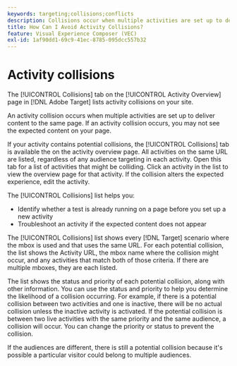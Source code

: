 ```yaml
---
keywords: targeting;collisions;conflicts
description: Collisions occur when multiple activities are set up to deliver content to the same page. Learn how to avoid collisions when using Adobe Target.
title: How Can I Avoid Activity Collisions?
feature: Visual Experience Composer (VEC)
exl-id: 1af90dd1-69c9-41ec-8785-095dcc557b32
---
```

# Activity collisions

The [!UICONTROL Collisions] tab on the [!UICONTROL Activity Overview] page in [!DNL Adobe Target] lists activity collisions on your site.

An activity collision occurs when multiple activities are set up to deliver content to the same page. If an activity collision occurs, you may not see the expected content on your page.

If your activity contains potential collisions, the [!UICONTROL Collisions] tab is available the on the activity overview page. All activities on the same URL are listed, regardless of any audience targeting in each activity. Open this tab for a list of activities that might be colliding. Click an activity in the list to view the overview page for that activity. If the collision alters the expected experience, edit the activity.

The [!UICONTROL Collisions] list helps you:

* Identify whether a test is already running on a page before you set up a new activity 
* Troubleshoot an activity if the expected content does not appear

The [!UICONTROL Collisions] list shows every [!DNL Target] scenario where the mbox is used and that uses the same URL. For each potential collision, the list shows the Activity URL, the mbox name where the collision might occur, and any activities that match both of those criteria. If there are multiple mboxes, they are each listed.

The list shows the status and priority of each potential collision, along with other information. You can use the status and priority to help you determine the likelihood of a collision occurring. For example, if there is a potential collision between two activities and one is inactive, there will be no actual collision unless the inactive activity is activated. If the potential collision is between two live activities with the same priority and the same audience, a collision will occur. You can change the priority or status to prevent the collision.

If the audiences are different, there is still a potential collision because it's possible a particular visitor could belong to multiple audiences.
